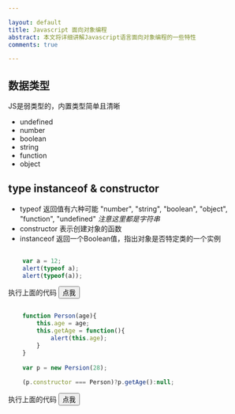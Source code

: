 ```yaml
---

layout: default
title: Javascript 面向对象编程
abstract: 本文将详细讲解Javascript语言面向对象编程的一些特性
comments: true

---
```


## 数据类型

JS是弱类型的，内置类型简单且清晰

- undefined
- number
- boolean
- string
- function
- object 


## type instanceof & constructor

- typeof 返回值有六种可能 "number", "string", "boolean", "object", "function", "undefined" _注意这里都是字符串_
- constructor 表示创建对象的函数
- instanceof 返回一个Boolean值，指出对象是否特定类的一个实例

```javascript
	
	var a = 12;
	alert(typeof a);
	alert(typeof(a));

```

执行上面的代码
<input type="button" onClick="f1()" value="点我" />
<script type="text/javascript">
function f1(){
   var a = 12;
   alert(typeof a);
   alert(typeof(a));
}
</script>


```javascript

	function Person(age){
		this.age = age;	
		this.getAge = function(){
			alert(this.age);
		}
	}
	
	var p = new Persion(28);
	
	(p.constructor === Person)?p.getAge():null;

```

执行上面的代码
<input type="button" onClick="f2()" value="点我"/>
<script type="text/javascript">
function Person(age){
this.age = age;
this.getAge = function(){
alert(this.age);
}
}
function f2(){
var p = new Persion(28);
(p.constructor === Person)?p.getAge():null;
}
</script>

